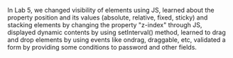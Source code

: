 In Lab 5,
we changed visibility of elements using JS,
learned about the property position and its values (absolute, relative, fixed, sticky) and stacking elements by changing the property "z-index"  through JS,
displayed dynamic contents by using setInterval() method,
learned to drag and drop elements by using events like ondrag, draggable, etc,
validated a form by providing some conditions to password and other fields.
